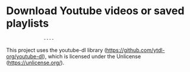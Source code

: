 # Download Youtube videos or saved playlists  
                  ----
This project uses the youtube-dl library (https://github.com/ytdl-org/youtube-dl),
which is licensed under the Unlicense (https://unlicense.org/).
